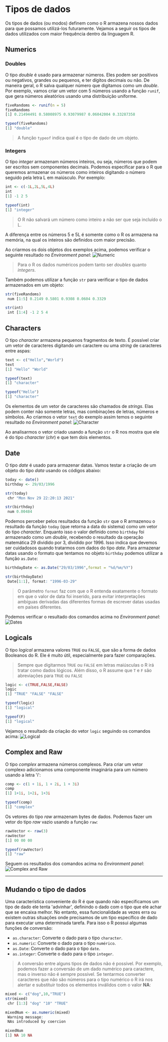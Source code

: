 # Tipos de dados
Os tipos de dados (ou modos) definem como o R armazena nossos dados para que possamos utilizá-los futuramente. Vejamos a seguir os tipos de dados utilizados com maior frequência dentro da linguagem R.

## Numerics
### Doubles
O tipo _double_ é usado para armazenar números. Eles podem ser positivos ou negativos, grandes ou pequenos, e ter dígitos decimais ou não. De maneira geral, o R salva qualquer número que digitamos como um _double_. 
Por exemplo, vamos criar um vetor com 5 números usando a função ```runif```, que gera números aleatórios usando uma distribuição uniforme.
```R
fiveRandoms <- runif(n = 5)
fiveRandoms
[1] 0.21494491 0.58008975 0.93079987 0.06042004 0.33287358

typeof(fiveRandoms)
[1] "double"
```
>A função ```typeof``` indica qual é o tipo de dado de um objeto.

### Integers
O tipo _integer_ armazenam números inteiros, ou seja, números que podem ser escritos sem componentes decimais. Podemos especificar para o R que queremos armazenar os números como inteiros digitando o número seguido pela letra L em maiúsculo. Por exemplo:
```R
int <- c(-1L,2L,5L,4L)
int
[1] -1 2 5

typeof(int)
[1] "integer"
```
>O R não salvará um número como inteiro a não ser que seja incluído o L.

A diferença entre os números 5 e 5L é somente como o R os armazena na memória, na qual os inteiros são definidos com maior precisão.

Ao criarmos os dois objetos dos exemplos acima, podemos verificar o seguinte resultado no _Environment panel_:
![Numeric](0_objects/00_images/DataTypes_Numeric.png "Numeric")

>Para o R os dados numéricos podem tanto ser _doubles_ quanto _integers_.

Também podemos utilizar a função ```str``` para verificar o tipo de dados armazenados em um objeto:
```R
str(fiveRandoms)
 num [1:5] 0.2149 0.5801 0.9308 0.0604 0.3329

str(int)
 int [1:4] -1 2 5 4
```

## Characters
O tipo _character_ armazena pequenos fragmentos de texto. É possível criar um vetor de caracteres digitando um caractere ou uma _string_ de caracteres entre aspas:
```R
text <- c("Hello","World")
text
[1] "Hello" "World"

typeof(text)
[1] "character"

typeof("Hello")
[1] "character"
```
Os elementos de um vetor de caracteres são chamados de _strings_. Elas podem conter não somente letras, mas combinações de letras, números e símbolos.
Ao criarmos o vetor ```text``` do exemplo assim temos o seguinte resultado no _Environment panel_:
![Character](0_objects/00_images/DataTypes_Character.png "Character")

Ao analisarmos o vetor criado usando a função ```str``` o R nos mostra que ele é do tipo _character_ (_chr_) e que tem dois elementos.

## Date
O tipo _date_ é usado para armazenar datas. Vamos testar a criação de um objeto do tipo _data_ usando os códigos abaixo:
```R
today <- date()
birthday <- 29/03/1996

str(today)
 chr "Mon Nov 29 22:20:13 2021"

str(birthday)
 num 0.00484
```
Podemos perceber pelos resultados da função ```str``` que o R armazenou o resultado da função ```today``` (que retorna a data do sistema) como um vetor do tipo _character_. Enquanto isso o valor definido como ```birthday``` foi armazenado como um _double_, recebendo o resultado da operação matemática 29 dividido por 3, dividido por 1996. 
Isso indica que devemos ser cuidadosos quando tratarmos com dados do tipo _date_. Para armazenar datas usando o formato que tentamos no objeto ```birthday``` podemos utilizar a função ```as.Date```:
```R
birthdayDate <- as.Date("29/03/1996",format = "%d/%m/%Y")

str(birthdayDate)
 Date[1:1], format: "1996-03-29"
```
>O parâmetro ```format``` faz com que o R entenda exatamente o formato em que o valor de data foi inserido, para evitar interpretações ambíguas derivadas das diferentes formas de escrever datas usadas em países diferentes.

Podemos verificar o resultado dos comandos acima no _Environment panel_:
![Dates](0_objects/00_images/DataTypes_Dates.png "Dates")

## Logicals
O tipo _logical_ armazena valores ```TRUE``` ou ```FALSE```, que são a forma de dados Booleanos do R. Ele é muito útil, especialmente para fazer comparações.
>Sempre que digitarmos ```TRUE``` ou ```FALSE``` em letras maiúsculas o R irá tratar como dados lógicos. Além disso, o R assume que ```T``` e ```F``` são abreviações para ```TRUE``` ou ```FALSE```
```R
logic <- c(TRUE,FALSE,FALSE)
logic
[1] "TRUE" "FALSE" "FALSE"

typeof(logic)
[1] "logical"

typeof(F)
[1] "logical"
```
Vejamos o resultado da criação do vetor ```logic``` seguindo os comandos acima:
![Logical](0_objects/00_images/DataTypes_Logical.png "Logical")

## Complex and Raw
O tipo _complex_ armazena números complexos. Para criar um vetor complexo adicionamos uma componente imaginária para um número usando a letra 'i':
```R
comp <- c(1 + 1i, 1 + 2i, 1 + 3i)
comp
[1] 1+1i, 1+2i, 1+3i

typeof(comp)
[1] "complex"
```
Os vetores do tipo _raw_ armazenam bytes de dados. Podemos fazer um vetor do tipo _raw_ vazio usando a função ```raw```:
```R
rawVector <- raw(3)
rawVector
[1] 00 00 00

typeof(rawVector)
[1] "raw"
```
Seguem os resultados dos comandos acima no _Environment panel_:
![Complex and Raw](0_objects/00_images/DataTypes_Complex_Raw.png "Complex and Raw")

---
## Mudando o tipo de dados
Uma característica conveniente do R é que quando não especificamos um tipo de dado ele tenta 'advinhar', definindo o dado com o tipo que ele achar que se encaixa melhor. No entanto, essa funcionalidade as vezes erra ou existem outras situações onde precisamos de um tipo específico de dado para executar uma determinada tarefa.
Para isso o R possui algumas funções de conversão:
* ```as.character```: Converte o dado para o tipo ```character```.
* ```as.numeric```: Converte o dado para o tipo ```numérico```.
* ```as.Date```: Converte o dado para o tipo ```date```.
* ```as.integer```: Converte o dado para o tipo ```integer```.
>A conversão entre alguns tipos de dados não é possível. Por exemplo, podemos fazer a conversão de um dado numérico para caractere, mas o inverso não é sempre possível. Se tentarmos converter caracteres que não são números para o tipo numérico o R irá nos alertar e substituir todos os elementos inválidos com o valor **NA**:
```R
mixed <- c("dog",10,"TRUE")
str(mixed)
 chr [1:3] "dog" "10" "TRUE"

mixedNum <- as.numeric(mixed)
 Warning message:
 NAs introduced by coercion 

mixedNum
[1] NA 10 NA
```

